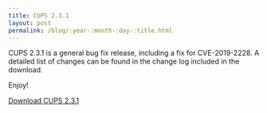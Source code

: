 ```yaml
---
title: CUPS 2.3.1
layout: post
permalink: /blog/:year-:month-:day-:title.html
---
```


CUPS 2.3.1 is a general bug fix release, including a fix for CVE-2019-2228.  A
detailed list of changes can be found in the change log included in the download.

Enjoy!

<a class="btn btn-default" href="https://github.com/apple/cups/releases/tag/v2.3.1">Download CUPS 2.3.1</a>
